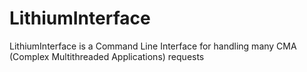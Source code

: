 # LithiumInterface
LithiumInterface is a Command Line Interface for handling many CMA (Complex Multithreaded Applications) requests
